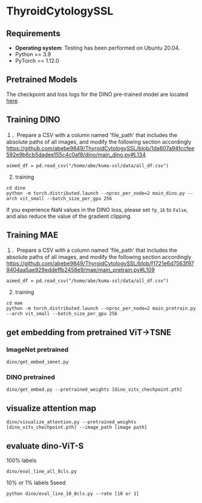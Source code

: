 # ThyroidCytologySSL


## Requirements
- **Operating system**: Testing has been performed on Ubuntu 20.04.
- Python == 3.9
- PyTorch == 1.12.0

## Pretrained Models
The checkpoint and loss logs for the DINO pre-trained model are located [here](https://www.kaggle.com/datasets/abebe9849/kumadinoe300s). 
## Training DINO

１．Prepare a CSV with a column named 'file_path' that includes the absolute paths of all images, and modify the following section accordingly
https://github.com/abebe9849/ThyroidCytologySSL/blob/1da607a94fccfee592e9b6cb5dadee155c4c0af8/dino/main_dino.py#L134
```
aimed_df = pd.read_csv("/home/abe/kuma-ssl/data/all_df.csv")
```
2. training 
```
cd dino
python -m torch.distributed.launch --nproc_per_node=2 main_dino.py --arch vit_small --batch_size_per_gpu 256
```
If you experience NaN values in the DINO loss, please set `fp_16` to `False`, and also reduce the value of the gradient clipping.


## Training MAE
１．Prepare a CSV with a column named 'file_path' that includes the absolute paths of all images, and modify the following section accordingly
https://github.com/abebe9849/ThyroidCytologySSL/blob/f1721e6d7563f979404aa5ae929eddeffb2458e9/mae/main_pretrain.py#L109

```
aimed_df = pd.read_csv("/home/abe/kuma-ssl/data/all_df.csv")
```
2. training 
```
cd mae
python -m torch.distributed.launch --nproc_per_node=2 main_pretrain.py --arch vit_small --batch_size_per_gpu 256
```

## get embedding from pretrained ViT→TSNE

### ImageNet pretrained
```
dino/get_embed_imnet.py
```
### DINO pretrained
```
dino/get_embed.py --pretrained_weights [dino_vits_chechpoint.pth]
```

## visualize attention map

```
dino/visualize_attention.py --pretrained_weights [dino_vits_chechpoint.pth] --image_path [image path]
```

## evaluate dino-ViT-S

100% labels
```
dino/eval_line_all_8cls.py
```
10% or 1% labels 5seed
```
python dino/eval_line_10_8cls.py --rate [10 or 1]
```










